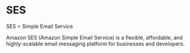 # SES

SES = Simple Email Service

Amazon SES (Amazon Simple Email Service) is a flexible, affordable, and highly-scalable email messaging platform for businesses and developers.
